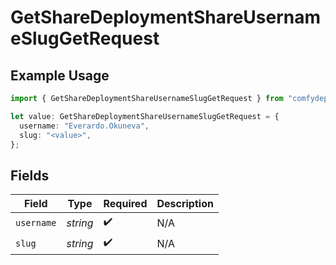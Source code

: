 # GetShareDeploymentShareUsernameSlugGetRequest

## Example Usage

```typescript
import { GetShareDeploymentShareUsernameSlugGetRequest } from "comfydeploy/models/operations";

let value: GetShareDeploymentShareUsernameSlugGetRequest = {
  username: "Everardo.Okuneva",
  slug: "<value>",
};
```

## Fields

| Field              | Type               | Required           | Description        |
| ------------------ | ------------------ | ------------------ | ------------------ |
| `username`         | *string*           | :heavy_check_mark: | N/A                |
| `slug`             | *string*           | :heavy_check_mark: | N/A                |